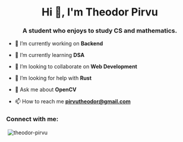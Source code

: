 <h1 align="center">Hi 👋, I'm Theodor Pirvu</h1>
<h3 align="center">A student who enjoys to study CS and mathematics.</h3>

- 🔭 I’m currently working on **Backend**

- 🌱 I’m currently learning **DSA**

- 👯 I’m looking to collaborate on **Web Development**

- 🤝 I’m looking for help with **Rust**

- 💬 Ask me about **OpenCV**

- 📫 How to reach me **pirvutheodor@gmail.com**

<h3 align="left">Connect with me:</h3>
<p align="left">
</p>

<p>&nbsp;<img align="center" src="https://github-readme-stats.vercel.app/api?username=theodor-pirvu&show_icons=true&locale=en" alt="theodor-pirvu" /></p>
